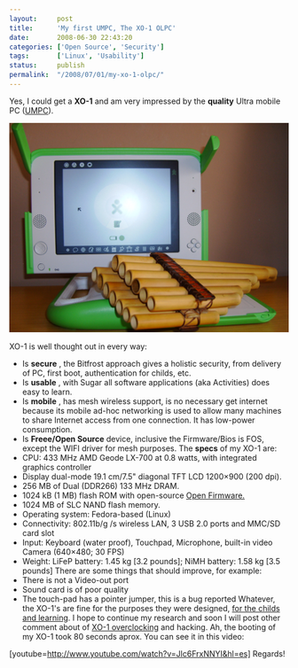 ```yaml
---
layout:     post
title:      'My first UMPC, The XO-1 OLPC'
date:       2008-06-30 22:43:20
categories: ['Open Source', 'Security']
tags:       ['Linux', 'Usability']
status:     publish 
permalink:  "/2008/07/01/my-xo-1-olpc/"
---
```

Yes, I could get a **XO-1** and am very impressed by the **quality** Ultra mobile PC ([UMPC](http://en.wikipedia.org/wiki/Ultra-Mobile_PC)).

![My XO-1 OLPC](/assets/20080701_unboxing_olpc.jpg) 

<!-- more -->  

XO-1 is well thought out in every way:
* Is **secure** , the Bitfrost approach gives a holistic security, from delivery of PC, first boot, authentication for childs, etc.
* Is **usable** , with Sugar all software applications (aka Activities) does easy to learn.
* Is **mobile** , has mesh wireless support, is no necessary get internet because its mobile ad-hoc networking is used to allow many machines to share Internet access from one connection. It has low-power consumption.
* Is **Freee/Open Source** device, inclusive the Firmware/Bios is FOS, except the WIFI driver for mesh purposes.
The **specs** of my XO-1 are:
* CPU: 433 MHz AMD Geode LX-700 at 0.8 watts, with integrated graphics controller
* Display dual-mode 19.1 cm/7.5" diagonal TFT LCD 1200×900 (200 dpi).
* 256 MB of Dual (DDR266) 133 MHz DRAM.
* 1024 kB (1 MB) flash ROM with open-source [Open Firmware.](http://en.wikipedia.org/wiki/Open_Firmware "Open Firmware")
* 1024 MB of SLC NAND flash memory.
* Operating system: Fedora-based (Linux)
* Connectivity: 802.11b/g /s wireless LAN, 3 USB 2.0 ports and MMC/SD card slot
* Input: Keyboard (water proof), Touchpad, Microphone, built-in video Camera (640×480; 30 FPS)
* Weight: LiFeP battery: 1.45 kg [3.2 pounds]; NiMH battery: 1.58 kg [3.5 pounds]
There are some things that should improve, for example:
* There is not a Video-out port
* Sound card is of poor quality
* The touch-pad has a pointer jumper, this is a bug reported
Whatever, the XO-1's are fine for the purposes they were designed, [for the childs and learning](http://laptop.org/index.es.html).
I hope to continue my research and soon I will post other comment about of [XO-1 overclocking](http://xolaptophelp.com/index.php?topic=2389.0) and hacking.
Ah, the booting of my XO-1 took 80 seconds aprox. You can see it in this video:  

[youtube=http://www.youtube.com/watch?v=Jlc6FrxNNYI&hl=es]
Regards!
